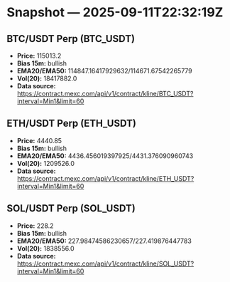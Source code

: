 # Snapshot — 2025-09-11T22:32:19Z

## BTC/USDT Perp (BTC_USDT)
- **Price:** 115013.2
- **Bias 15m:** bullish
- **EMA20/EMA50:** 114847.16417929632/114671.67542265779
- **Vol(20):** 18417882.0
- **Data source:** https://contract.mexc.com/api/v1/contract/kline/BTC_USDT?interval=Min1&limit=60

## ETH/USDT Perp (ETH_USDT)
- **Price:** 4440.85
- **Bias 15m:** bullish
- **EMA20/EMA50:** 4436.456019397925/4431.376090960743
- **Vol(20):** 1209526.0
- **Data source:** https://contract.mexc.com/api/v1/contract/kline/ETH_USDT?interval=Min1&limit=60

## SOL/USDT Perp (SOL_USDT)
- **Price:** 228.2
- **Bias 15m:** bullish
- **EMA20/EMA50:** 227.98474586230657/227.419876447783
- **Vol(20):** 1838556.0
- **Data source:** https://contract.mexc.com/api/v1/contract/kline/SOL_USDT?interval=Min1&limit=60
